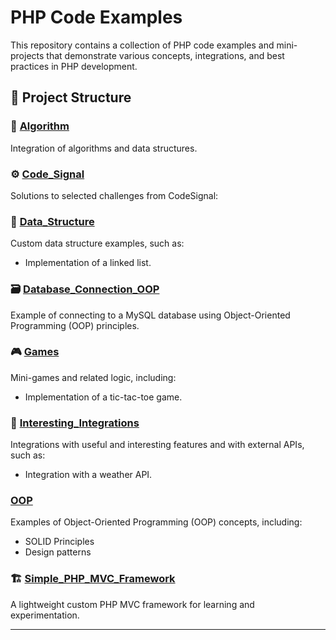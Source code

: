 # PHP Code Examples

This repository contains a collection of PHP code examples and mini-projects that demonstrate various concepts, integrations, and best practices in PHP development.

## 📁 Project Structure

### 🔁 [Algorithm](Algorithm)
Integration of algorithms and data structures.

### ⚙️ [Code_Signal](Code_Signal)
Solutions to selected challenges from CodeSignal:

### 🧱 [Data_Structure](Data_Structure)
Custom data structure examples, such as:
- Implementation of a linked list.

### 🗃️ [Database_Connection_OOP](Database_Connection_OOP)
Example of connecting to a MySQL database using Object-Oriented Programming (OOP) principles.

### 🎮 [Games](Games)
Mini-games and related logic, including:
- Implementation of a tic-tac-toe game.

### 🔗 [Interesting_Integrations](Interesting_Integrations)
Integrations with useful and interesting features and with external APIs, such as:
- Integration with a weather API.

### [OOP](OOP)
Examples of Object-Oriented Programming (OOP) concepts, including:
- SOLID Principles
- Design patterns

### 🏗️ [Simple_PHP_MVC_Framework](Simple_PHP_MVC_Framework)
A lightweight custom PHP MVC framework for learning and experimentation.

---